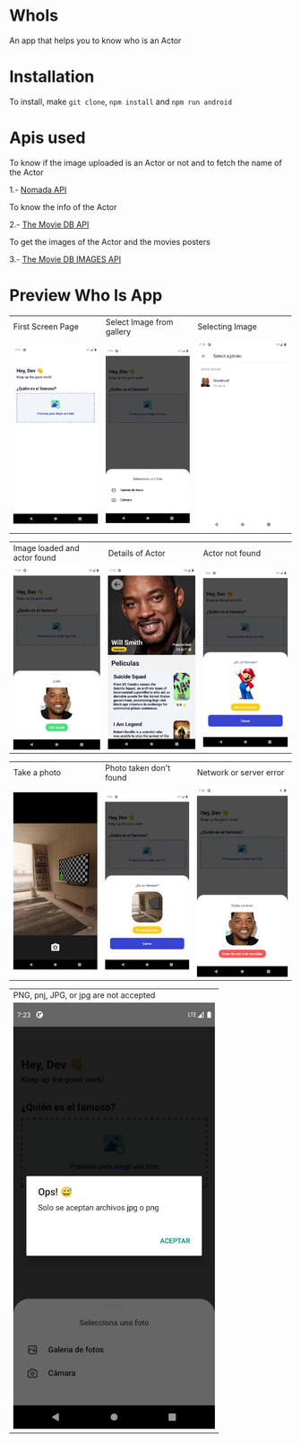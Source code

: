 # WhoIs

An app that helps you to know who is an Actor

# Installation
To install, make `git clone`, `npm install` and `npm run android`  

# Apis used
To know if the image uploaded is an Actor or not and to fetch the name of the Actor 

1.- [Nomada API](https://whois.nomada.cloud/upload)


To know the info of the Actor 

2.- [The Movie DB API](https://developers.themoviedb.org/3/search/search-people)

To get the images of the Actor and the movies posters

3.- [The Movie DB IMAGES API](https://developers.themoviedb.org/3/getting-started/images)

# Preview Who Is App


<table>
  <tr>
    <td>First Screen Page</td>
     <td>Select Image from gallery</td>
     <td>Selecting Image</td>
  </tr>
  <tr>
    <td><img src="src/assets/screenshots/1.png" width=360 ></td> 
    <td><img src="src/assets/screenshots/2.png" width=360></td> 
    <td><img src="src/assets/screenshots/3.png" width=360></td>  
  </tr>
 </table>
 
 <table>
  <tr>
    <td>Image loaded and actor found</td>
     <td>Details of Actor</td>
     <td>Actor not found</td>
  </tr>
  <tr>
    <td><img src="src/assets/screenshots/4.png" width=360 ></td> 
    <td><img src="src/assets/screenshots/5.png" width=360></td> 
    <td><img src="src/assets/screenshots/6.png" width=360></td>  
  </tr>
 </table>
 
 <table>
  <tr>
    <td>Take a photo</td>
     <td>Photo taken don't found</td>
     <td>Network or server error</td>
  </tr>
  <tr>
    <td><img src="src/assets/screenshots/7.png" width=360 ></td> 
    <td><img src="src/assets/screenshots/8.png" width=360></td> 
    <td><img src="src/assets/screenshots/9.png" width=360></td>  
  </tr>
 </table>
 
 <table>
  <tr>
    <td>PNG, pnj, JPG, or jpg are not accepted</td> 
  </tr>
  <tr>
    <td><img src="src/assets/screenshots/10.png" width=360 ></td>  
 </table>
 
 
